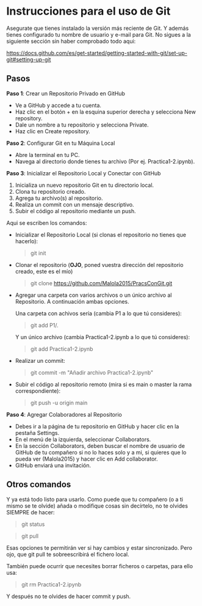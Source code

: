 
# Instrucciones para el uso de Git

Asegurate que tienes instalado la versión más reciente de Git. Y además tienes configurado tu nombre de usuario y e-mail para Git. No sigues a la siguiente sección sin haber comprobado todo aqui:

https://docs.github.com/es/get-started/getting-started-with-git/set-up-git#setting-up-git

## Pasos

**Paso 1**: Crear un Repositorio Privado en GitHub
- Ve a GitHub y accede a tu cuenta.
- Haz clic en el botón + en la esquina superior derecha y selecciona New repository.
- Dale un nombre a tu repositorio y selecciona Private.
- Haz clic en Create repository.


**Paso 2**: Configurar Git en tu Máquina Local
- Abre la terminal en tu PC.
- Navega al directorio donde tienes tu archivo (Por ej. Practica1-2.ipynb).


**Paso 3**: Inicializar el Repositorio Local y Conectar con GitHub

1. Inicializa un nuevo repositorio Git en tu directorio local.
2. Clona tu repositorio creado.
3. Agrega tu archivo(s) al repositorio.
4. Realiza un commit con un mensaje descriptivo.
5. Subir el código al repositorio mediante un push.

Aqui se escriben los comandos:

- Inicializar el Repositorio Local (si clonas el repositorio no tienes que hacerlo): 

  > git init

- Clonar el repositorio (**OJO**, poned vuestra dirección del repositorio creado, este es el mío)

  > git clone https://github.com/Malola2015/PracsConGit.git

- Agregar una carpeta con varios archivos  o un único archivo al Repositorio. A continuación ambas opciones.

  Una carpeta con achivos sería (cambia P1 a lo que tú consideres):

  > git add P1/.

  Y un único archivo (cambia Practica1-2.ipynb a lo que tú consideres):

  > git add Practica1-2.ipynb

- Realizar un commit:

  > git commit -m "Añadir archivo Practica1-2.ipynb"

- Subir el código al repositorio remoto (mira si es main o master la rama correspondiente):

  > git push -u origin main

**Paso 4**: Agregar Colaboradores al Repositorio
- Debes ir a la página de tu repositorio en GitHub y hacer clic en la pestaña Settings.
- En el menú de la izquierda, seleccionar Collaborators.
- En la sección Collaborators, deben buscar el nombre de usuario de GitHub de tu compañero si no lo haces solo y a mi, si quieres que lo pueda ver (Malola2015) y hacer clic en Add collaborator.
- GitHub enviará una invitación.

## Otros comandos

Y ya está todo listo para usarlo. Como puede que tu compañero (o a ti mismo se te olvide) añada o modifique cosas sin decírtelo, no te olvides SIEMPRE de hacer:

> git status

> git pull

Esas opciones te permitirán ver si hay cambios y estar sincronizado. Pero ojo, que git pull te sobreescribirá el fichero local.

También puede ocurrir que necesites borrar ficheros o carpetas, para ello usa:

> git rm Practica1-2.ipynb

Y después no te olvides de hacer commit y push.







